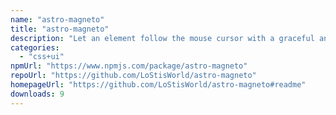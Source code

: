 ```yaml
---
name: "astro-magneto"
title: "astro-magneto"
description: "Let an element follow the mouse cursor with a graceful and smooth motion."
categories:
  - "css+ui"
npmUrl: "https://www.npmjs.com/package/astro-magneto"
repoUrl: "https://github.com/LoStisWorld/astro-magneto"
homepageUrl: "https://github.com/LoStisWorld/astro-magneto#readme"
downloads: 9
---
```

